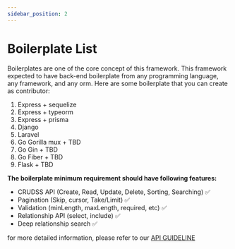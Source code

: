 ```yaml
---
sidebar_position: 2
---
```


# Boilerplate List

Boilerplates are one of the core concept of this framework. This framework expected to have back-end boilerplate from any programming language, any framework, and any orm. Here are some boilerplate that you can create as contributor:

1. Express + sequelize 
2. Express + typeorm
3. Express + prisma
4. Django
5. Laravel
6. Go Gorilla mux + TBD
7. Go Gin + TBD
8. Go Fiber + TBD
9. Flask + TBD

**The boilerplate minimum requirement should have following features:**
- CRUDSS API (Create, Read, Update, Delete, Sorting, Searching) ✅
- Pagination (Skip, cursor, Take/Limit) ✅
- Validation (minLength, maxLength, required, etc) ✅
- Relationship API (select, include) ✅
- Deep relationship search ✅

for more detailed information, please refer to our [API GUIDELINE](api-guideline)